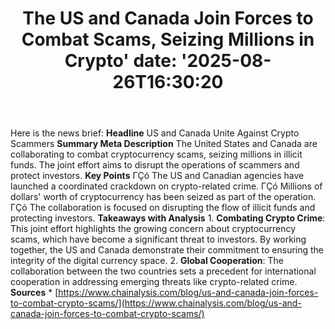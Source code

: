 ﻿---
title: "The US and Canada Join Forces to Combat Scams, Seizing Millions in Crypto'
date: '2025-08-26T16:30:20"
category: "Markets"
summary: ""
slug: "the us and canada join forces to combat scams seizing millio"
source_urls:
  - "https://www.chainalysis.com/blog/us-and-canada-join-forces-to-combat-crypto-scams/"
seo:
  title: "The US and Canada Join Forces to Combat Scams, Seizing Millions in Crypto | Hash n Hedge'
  description: '"
  keywords: ["news", "markets", "brief"]
---
Here is the news brief:  **Headline** US and Canada Unite Against Crypto Scammers  **Summary Meta Description** The United States and Canada are collaborating to combat cryptocurrency scams, seizing millions in illicit funds. The joint effort aims to disrupt the operations of scammers and protect investors.  **Key Points**  ΓÇó The US and Canadian agencies have launched a coordinated crackdown on crypto-related crime. ΓÇó Millions of dollars' worth of cryptocurrency has been seized as part of the operation. ΓÇó The collaboration is focused on disrupting the flow of illicit funds and protecting investors.  **Takeaways with Analysis**  1. **Combating Crypto Crime**: This joint effort highlights the growing concern about cryptocurrency scams, which have become a significant threat to investors. By working together, the US and Canada demonstrate their commitment to ensuring the integrity of the digital currency space. 2. **Global Cooperation**: The collaboration between the two countries sets a precedent for international cooperation in addressing emerging threats like crypto-related crime.  **Sources**  * [https://www.chainalysis.com/blog/us-and-canada-join-forces-to-combat-crypto-scams/](https://www.chainalysis.com/blog/us-and-canada-join-forces-to-combat-crypto-scams/) 
